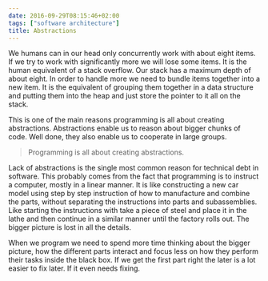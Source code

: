 ```yaml
---
date: 2016-09-29T08:15:46+02:00
tags: ["software architecture"]
title: Abstractions
---
```


We humans can in our head only concurrently work with about eight items. If we try to work with significantly more we will lose some items. It is the human equivalent of a stack overflow. Our stack has a maximum depth of about eight. In order to handle more we need to bundle items together into a new item. It is the equivalent of grouping them together in a data structure and putting them into the heap and just store the pointer to it all on the stack.

This is one of the main reasons programming is all about creating abstractions. Abstractions enable us to reason about bigger chunks of code. Well done, they also enable us to cooperate in large groups.

> Programming is all about creating abstractions.

Lack of abstractions is the single most common reason for technical debt in software. This probably comes from the fact that programming is to instruct a computer, mostly in a linear manner. It is like constructing a new car model using step by step instruction of how to manufacture and combine the parts, without separating the instructions into parts and subassemblies. Like starting the instructions with take a piece of steel and place it in the lathe and then continue in a similar manner until the factory rolls out. The bigger picture is lost in all the details.

When we program we need to spend more time thinking about the bigger picture, how the different parts interact and focus less on how they perform their tasks inside the black box. If we get the first part right the later is a lot easier to fix later. If it even needs fixing.
